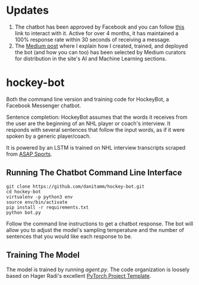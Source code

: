 # Updates
1. The chatbot has been approved by Facebook and you can follow [this](m.me/102447081166159) link to interact with it. Active for over 4 months, it has maintained a 100% response rate within 30 seconds of receiving a message. 
2. The [Medium post](https://medium.com/analytics-vidhya/nhl-player-chatbot-5c882e330fb7) where I explain how I created, trained, and deployed the bot (and how you can too) has been selected by Medium curators for distribution in the site's AI and Machine Learning sections.

# hockey-bot
Both the command line version and training code for HockeyBot, a Facebook Messenger chatbot. 

Sentence completion: HockeyBot assumes that the words it receives from the user are the beginning of an NHL player or coach's interview. It responds with several sentences that follow the input words, as if it were spoken by a generic player/coach.

It is powered by an LSTM is trained on NHL interview transcripts scraped from [ASAP Sports](http://www.asapsports.com/). 

## Running The Chatbot Command Line Interface
```
git clone https://github.com/danitamm/hockey-bot.git
cd hockey-bot
virtualenv -p python3 env
source env/bin/activate
pip install -r requirements.txt
python bot.py
```
Follow the command line instructions to get a chatbot response. The bot will allow you to adjust the model's sampling temperature and the number of sentences that you would like each response to be.

## Training The Model
The model is trained by running _agent.py_. The code organization is loosely based on Hager Radi's excellent [PyTorch Project Template](https://github.com/moemen95/PyTorch-Project-Template). 
